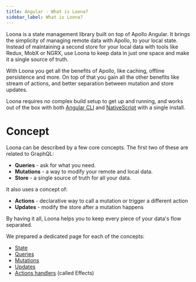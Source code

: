 ```yaml
---
title: Angular - What is Loona?
sidebar_label: What is Loona?
---
```


Loona is a state management library built on top of Apollo Angular. It brings the simplicity of managing remote data with Apollo, to your local state. Instead of maintaining a second store for your local data with tools like Redux, MobX or NGRX, use Loona to keep data in just one space and make it a single source of truth.

With Loona you get all the benefits of Apollo, like caching, offline persistence and more. On top of that you gain all the other benefits like stream of actions, and better separation between mutation and store updates.

Loona requires _no_ complex build setup to get up and running, and works out of the box with both [Angular CLI](https://cli.angular.io/) and [NativeScript](https://www.nativescript.org/) with a single install.

# Concept

Loona can be described by a few core concepts. The first two of these are related to GraphQL:

- **Queries** - ask for what you need.
- **Mutations** - a way to modify your remote and local data.
- **Store** - a single source of truth for all your data.

It also uses a concept of:

- **Actions** - declarative way to call a mutation or trigger a different action
- **Updates** - modify the store after a mutation happens

By having it all, Loona helps you to keep every piece of your data's flow separated.

We prepared a dedicated page for each of the concepts:

- [State](./essentials/state)
- [Queries](./essentials/queries)
- [Mutations](./essentials/mutations)
- [Updates](./essentials/updates)
- [Actions handlers](./essentials/effects) (called Effects)